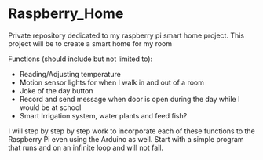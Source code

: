 # Raspberry_Home
Private repository dedicated to my raspberry pi smart home project. 
This project will be to create a smart home for my room

Functions (should include but not limited to):
  - Reading/Adjusting temperature
  - Motion sensor lights for when I walk in and out of a room
  - Joke of the day button
  - Record and send message when door is open during the day while I would be at school
  - Smart Irrigation system, water plants and feed fish?

I will step by step by step work to incorporate each of these functions to the Raspberry Pi
even using the Arduino as well. Start with a simple program that runs and on an infinite
loop and will not fail.
